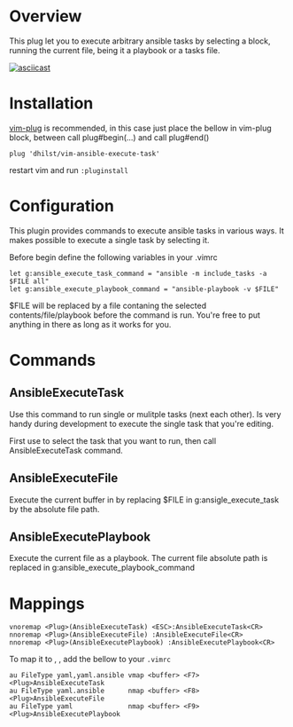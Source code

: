 # Overview

This plug let you to execute arbitrary ansible tasks by selecting
a block, running the current file, being it a playbook or a
tasks file.

[![asciicast](https://asciinema.org/a/ezgOAViHxSNOjPaNf8vDhEqRx.svg)](https://asciinema.org/a/ezgOAViHxSNOjPaNf8vDhEqRx)

# Installation

[vim-plug](https://github.com/junegunn/vim-plug) is recommended, in this case
just place the bellow in vim-plug block, between call plug#begin(...) and call
plug#end()

`plug 'dhilst/vim-ansible-execute-task'`

restart vim and run `:pluginstall`

# Configuration

This plugin provides commands to execute ansible tasks in various ways. It makes possible
to execute a single task by selecting it.

Before begin define the following variables in your .vimrc

    let g:ansible_execute_task_command = "ansible -m include_tasks -a $FILE all"
    let g:ansible_execute_playbook_command = "ansible-playbook -v $FILE"

$FILE will be replaced by a file contaning the selected contents/file/playbook before
the command is run. You're free to put anything in there as long as it works for you.


# Commands

## AnsibleExecuteTask

Use this command to run single or mulitple tasks (next each other). Is very
handy during development to execute the single task that you're editing.

First use <C-v> to select the task that you want to run, then call
AnsibleExecuteTask command.

## AnsibleExecuteFile

Execute the current buffer in by replacing $FILE in g:ansigle_execute_task by
the absolute file path.

## AnsibleExecutePlaybook

Execute the current file as a playbook. The current file absolute path is
replaced in g:ansible_execute_playbook_command


# Mappings

    vnoremap <Plug>(AnsibleExecuteTask) <ESC>:AnsibleExecuteTask<CR>
    nnoremap <Plug>(AnsibleExecuteFile) :AnsibleExecuteFile<CR>
    nnoremap <Plug>(AnsibleExecutePlaybook) :AnsibleExecutePlaybook<CR>

To map it to <F7>, <F8>, <F9> add the bellow to your `.vimrc`

    au FileType yaml,yaml.ansible vmap <buffer> <F7> <Plug>AnsibleExecuteTask
    au FileType yaml.ansible      nmap <buffer> <F8> <Plug>AnsibleExecuteFile
    au FileType yaml              nmap <buffer> <F9> <Plug>AnsibleExecutePlaybook

